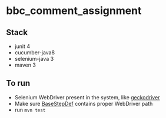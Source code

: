 # bbc_comment_assignment

## Stack
* junit 4
* cucumber-java8
* selenium-java 3
* maven 3
    
## To run
* Selenium WebDriver present in the system, like [geckodriver](https://github.com/mozilla/geckodriver/releases)
* Make sure [BaseStepDef](src/test/java/com/bbc/news/base/BaseStepDef.java) contains proper WebDriver path
* run `mvn test`
